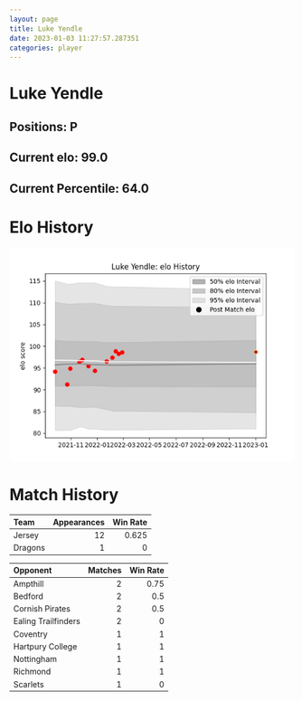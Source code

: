 ```yaml
---  
layout: page  
title: Luke Yendle  
date: 2023-01-03 11:27:57.287351  
categories: player  
---
```

# Luke Yendle

## Positions: P

## Current elo: 99.0

## Current Percentile: 64.0

# Elo History


![elo history](history_LukeYendle.png)
# Match History


| Team    |   Appearances |   Win Rate |
|:--------|--------------:|-----------:|
| Jersey  |            12 |      0.625 |
| Dragons |             1 |      0     |

| Opponent            |   Matches |   Win Rate |
|:--------------------|----------:|-----------:|
| Ampthill            |         2 |       0.75 |
| Bedford             |         2 |       0.5  |
| Cornish Pirates     |         2 |       0.5  |
| Ealing Trailfinders |         2 |       0    |
| Coventry            |         1 |       1    |
| Hartpury College    |         1 |       1    |
| Nottingham          |         1 |       1    |
| Richmond            |         1 |       1    |
| Scarlets            |         1 |       0    |